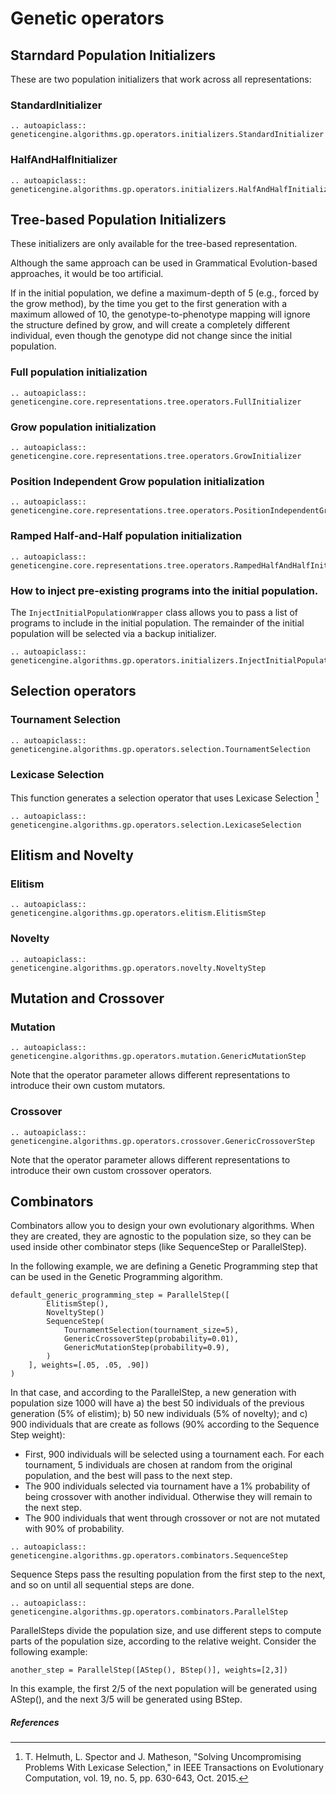 # Genetic operators

## Starndard Population Initializers

These are two population initializers that work across all representations:

### StandardInitializer

```{eval-rst}
.. autoapiclass:: geneticengine.algorithms.gp.operators.initializers.StandardInitializer
```

### HalfAndHalfInitializer

```{eval-rst}
.. autoapiclass:: geneticengine.algorithms.gp.operators.initializers.HalfAndHalfInitializer
```

## Tree-based Population Initializers

These initializers are only available for the tree-based representation.

 Although the same approach can be used in Grammatical Evolution-based approaches, it would be too artificial.

 If in the initial population, we define a maximum-depth of 5 (e.g., forced by the grow method), by the time you get to the first generation with a maximum allowed of 10, the genotype-to-phenotype mapping will ignore the structure defined by grow, and will create a completely different individual, even though the genotype did not change since the initial population.

### Full population initialization

```{eval-rst}
.. autoapiclass:: geneticengine.core.representations.tree.operators.FullInitializer
```

### Grow population initialization

```{eval-rst}
.. autoapiclass:: geneticengine.core.representations.tree.operators.GrowInitializer
```

### Position Independent Grow population initialization

```{eval-rst}
.. autoapiclass:: geneticengine.core.representations.tree.operators.PositionIndependentGrowInitializer
```

### Ramped Half-and-Half population initialization



```{eval-rst}
.. autoapiclass:: geneticengine.core.representations.tree.operators.RampedHalfAndHalfInitializer
```


### How to inject pre-existing programs into the initial population.

The `InjectInitialPopulationWrapper` class allows you to pass a list of programs to include in the initial population. The remainder of the initial population will be selected via a backup initializer.

```{eval-rst}
.. autoapiclass:: geneticengine.algorithms.gp.operators.initializers.InjectInitialPopulationWrapper
```

## Selection operators

### Tournament Selection

```{eval-rst}
.. autoapiclass:: geneticengine.algorithms.gp.operators.selection.TournamentSelection
```

### Lexicase Selection

This function generates a selection operator that uses Lexicase Selection [^1]

```{eval-rst}
.. autoapiclass:: geneticengine.algorithms.gp.operators.selection.LexicaseSelection
```

## Elitism and Novelty

### Elitism

```{eval-rst}
.. autoapiclass:: geneticengine.algorithms.gp.operators.elitism.ElitismStep
```

### Novelty

```{eval-rst}
.. autoapiclass:: geneticengine.algorithms.gp.operators.novelty.NoveltyStep
```

## Mutation and Crossover

### Mutation

```{eval-rst}
.. autoapiclass:: geneticengine.algorithms.gp.operators.mutation.GenericMutationStep
```

Note that the operator parameter allows different representations to introduce their own custom mutators.

### Crossover

```{eval-rst}
.. autoapiclass:: geneticengine.algorithms.gp.operators.crossover.GenericCrossoverStep
```

Note that the operator parameter allows different representations to introduce their own custom crossover operators.

## Combinators

Combinators allow you to design your own evolutionary algorithms. When they are created, they are agnostic to the population size, so they can be used inside other combinator steps (like SequenceStep or ParallelStep).


In the following example, we are defining a Genetic Programming step that can be used in the Genetic Programming algorithm.

```
default_generic_programming_step = ParallelStep([
        ElitismStep(),
        NoveltyStep()
        SequenceStep(
            TournamentSelection(tournament_size=5),
            GenericCrossoverStep(probability=0.01),
            GenericMutationStep(probability=0.9),
        )
    ], weights=[.05, .05, .90])
)
```

In that case, and according to the ParallelStep, a new generation with population size 1000 will have a) the best 50 individuals of the previous generation (5% of elistim); b) 50 new individuals (5% of novelty); and c) 900 individuals that are create as follows (90% according to the Sequence Step weight):

* First, 900 individuals will be selected using a tournament each. For each tournament, 5 individuals are chosen at random from the original population, and the best will pass to the next step.
* The 900 individuals selected via tournament have a 1% probability of being crossover with another individual. Otherwise they will remain to the next step.
* The 900 individuals that went through crossover or not are not mutated with 90% of probability.


```{eval-rst}
.. autoapiclass:: geneticengine.algorithms.gp.operators.combinators.SequenceStep
```

Sequence Steps pass the resulting population from the first step to the next, and so on until all sequential steps are done.

```{eval-rst}
.. autoapiclass:: geneticengine.algorithms.gp.operators.combinators.ParallelStep
```

ParallelSteps divide the population size, and use different steps to compute parts of the population size, according to the relative weight. Consider the following example:

```another_step = ParallelStep([AStep(), BStep()], weights=[2,3])```

In this example, the first 2/5 of the next population will be generated using AStep(), and the next 3/5 will be generated using BStep.


##### References


[^1]: T. Helmuth, L. Spector and J. Matheson, "Solving Uncompromising Problems With Lexicase Selection," in IEEE Transactions on Evolutionary Computation, vol. 19, no. 5, pp. 630-643, Oct. 2015.
